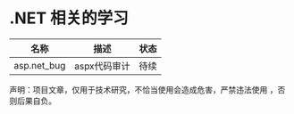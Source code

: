 # .NET 相关的学习


 名称  | 描述  | 状态
 ---- | ----- | ------  
asp.net_bug  | aspx代码审计 | 待续 




声明：项目文章，仅用于技术研究，不恰当使用会造成危害，严禁违法使用 ，否则后果自负。
